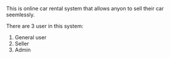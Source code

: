 This is online car rental system that allows anyon to sell their car seemlessly. 

There are 3 user in this system:
  1. General user
  2. Seller
  3. Admin

